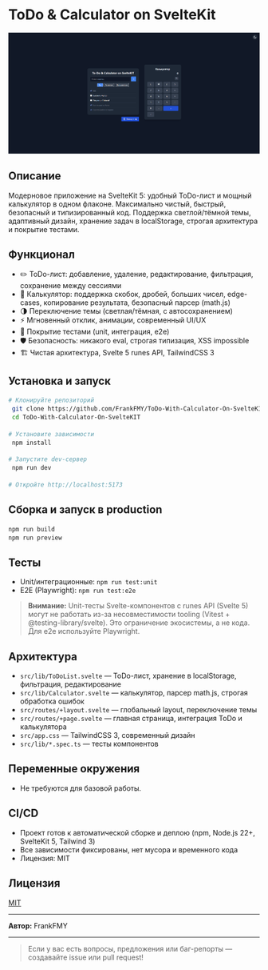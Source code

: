 # ToDo & Calculator on SvelteKit

![Preview](preview.png)

## Описание

Модерновое приложение на SvelteKit 5: удобный ToDo-лист и мощный калькулятор в одном флаконе. Максимально чистый, быстрый, безопасный и типизированный код. Поддержка светлой/тёмной темы, адаптивный дизайн, хранение задач в localStorage, строгая архитектура и покрытие тестами.

## Функционал

- ✏️ ToDo-лист: добавление, удаление, редактирование, фильтрация, сохранение между сессиями
- 🧮 Калькулятор: поддержка скобок, дробей, больших чисел, edge-cases, копирование результата, безопасный парсер (math.js)
- 🌗 Переключение темы (светлая/тёмная, с автосохранением)
- ⚡️ Мгновенный отклик, анимации, современный UI/UX
- 🧪 Покрытие тестами (unit, интеграция, e2e)
- 🛡️ Безопасность: никакого eval, строгая типизация, XSS impossible
- 🏗️ Чистая архитектура, Svelte 5 runes API, TailwindCSS 3

## Установка и запуск

```bash
# Клонируйте репозиторий
 git clone https://github.com/FrankFMY/ToDo-With-Calculator-On-SvelteKIT.git
 cd ToDo-With-Calculator-On-SvelteKIT

# Установите зависимости
 npm install

# Запустите dev-сервер
 npm run dev

# Откройте http://localhost:5173
```

## Сборка и запуск в production

```bash
npm run build
npm run preview
```

## Тесты

- Unit/интеграционные: `npm run test:unit`
- E2E (Playwright): `npm run test:e2e`

> **Внимание:**
> Unit-тесты Svelte-компонентов с runes API (Svelte 5) могут не работать из-за несовместимости tooling (Vitest + @testing-library/svelte). Это ограничение экосистемы, а не кода. Для e2e используйте Playwright.

## Архитектура

- `src/lib/ToDoList.svelte` — ToDo-лист, хранение в localStorage, фильтрация, редактирование
- `src/lib/Calculator.svelte` — калькулятор, парсер math.js, строгая обработка ошибок
- `src/routes/+layout.svelte` — глобальный layout, переключение темы
- `src/routes/+page.svelte` — главная страница, интеграция ToDo и калькулятора
- `src/app.css` — TailwindCSS 3, современный дизайн
- `src/lib/*.spec.ts` — тесты компонентов

## Переменные окружения

- Не требуются для базовой работы.

## CI/CD

- Проект готов к автоматической сборке и деплою (npm, Node.js 22+, SvelteKit 5, Tailwind 3)
- Все зависимости фиксированы, нет мусора и временного кода
- Лицензия: MIT

## Лицензия

[MIT](./LICENSE)

---

**Автор:** FrankFMY

---

> Если у вас есть вопросы, предложения или баг-репорты — создавайте issue или pull request!
